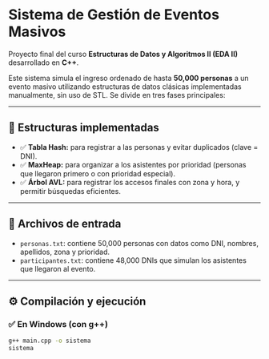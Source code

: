 # Sistema de Gestión de Eventos Masivos

Proyecto final del curso **Estructuras de Datos y Algoritmos II (EDA II)** desarrollado en **C++**.

Este sistema simula el ingreso ordenado de hasta **50,000 personas** a un evento masivo utilizando estructuras de datos clásicas implementadas manualmente, sin uso de STL. Se divide en tres fases principales:

---

## 🧠 Estructuras implementadas

- ✅ **Tabla Hash:** para registrar a las personas y evitar duplicados (clave = DNI).
- ✅ **MaxHeap:** para organizar a los asistentes por prioridad (personas que llegaron primero o con prioridad especial).
- ✅ **Árbol AVL:** para registrar los accesos finales con zona y hora, y permitir búsquedas eficientes.

---

## 🧪 Archivos de entrada

- `personas.txt`: contiene 50,000 personas con datos como DNI, nombres, apellidos, zona y prioridad.
- `participantes.txt`: contiene 48,000 DNIs que simulan los asistentes que llegaron al evento.

---

## ⚙️ Compilación y ejecución

### ✅ En Windows (con g++)
```bash
g++ main.cpp -o sistema
sistema
